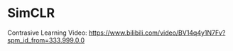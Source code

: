 # SimCLR

Contrasive Learning Video: https://www.bilibili.com/video/BV14q4y1N7Fv?spm_id_from=333.999.0.0

